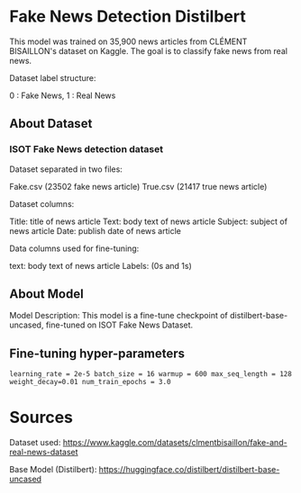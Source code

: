 # Fake News Detection Distilbert
This model was trained on 35,900 news articles from CLÉMENT BISAILLON's dataset on Kaggle. The goal is to classify fake news from real news. 

Dataset label structure:

0 : Fake News, 1 : Real News

## About Dataset

### ISOT Fake News detection dataset

Dataset separated in two files:

Fake.csv (23502 fake news article)
True.csv (21417 true news article)

Dataset columns:

Title: title of news article
Text: body text of news article
Subject: subject of news article
Date: publish date of news article

Data columns used for fine-tuning:

text: body text of news article
Labels: (0s and 1s)


## About Model

Model Description: 
This model is a fine-tune checkpoint of distilbert-base-uncased, fine-tuned on ISOT Fake News Dataset.

## Fine-tuning hyper-parameters

`learning_rate = 2e-5
batch_size = 16
warmup = 600
max_seq_length = 128
weight_decay=0.01
num_train_epochs = 3.0`

# Sources
Dataset used: https://www.kaggle.com/datasets/clmentbisaillon/fake-and-real-news-dataset

Base Model (Distilbert): https://huggingface.co/distilbert/distilbert-base-uncased